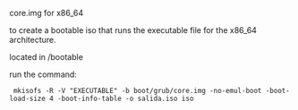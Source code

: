 core.img for x86_64

to create a bootable iso that runs the executable file for the x86_64 architecture.

located in /bootable

run the command:

```
 mkisofs -R -V "EXECUTABLE" -b boot/grub/core.img -no-emul-boot -boot-load-size 4 -boot-info-table -o salida.iso iso
```

